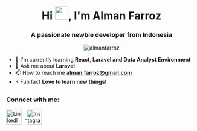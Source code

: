 <h1 align="center">Hi <img src="https://media.giphy.com/media/hvRJCLFzcasrR4ia7z/giphy.gif" width="35px">, I'm Alman Farroz</h1>
<h3 align="center">A passionate newbie developer from Indonesia</h3>

<p align="center">
  <img src="https://komarev.com/ghpvc/?username=almanfarroz&label=Profile%20views&color=0e75b6&style=flat" alt="almanfarroz" />
</p>

- 🌱 I'm currently learning **React, Laravel and Data Analyst Environment**
- 💬 Ask me about **Laravel**
- 📫 How to reach me **alman.farroz@gmail.com**
- ⚡ Fun fact **Love to learn new things!**

<h3 align="left">Connect with me:</h3>
<p align="left">
  <a href="https://linkedin.com/in/alman-farroz" target="_blank">
    <img align="center" src="https://github.com/almanfarroz/almanfarroz/assets/104920113/fdd9e426-adc7-4070-bb1c-aff74d95d0b6" alt="LinkedIn" height="40" width="40" style="margin-right: 10px;" />
  </a>
  <a href="https://instagram.com/almanfarroz" target="_blank">
    <img align="center" src="https://github.com/almanfarroz/almanfarroz/assets/104920113/18f55d2b-c53f-49e0-9767-95197e0c04f8" alt="Instagram" height="40" width="40" style="margin-right: 10px;" />
  </a>
</p>

